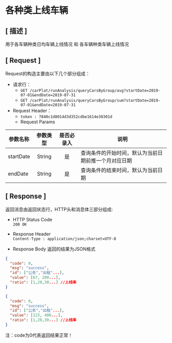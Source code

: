 # 各种类上线车辆

## [ 描述 ]

用于各车辆种类日均车辆上线情况 和 各车辆种类车辆上线情况

## [ Request ]

Request的构造主要由以下几个部分组成：

+ 请求行：
  + `GET /carPlat/runAnalysis/queryCarsByGroup/avg?startDate=2019-07-01&endDate=2019-07-31`
  + `GET /carPlat/runAnalysis/queryCarsByGroup/sum?startDate=2019-07-01&endDate=2019-07-31`
+ Request Header：
  + `token : 7840c1d8014d3d352cdbe1614e30301d`
  + Request Params

参数名称|参数类型|是否必录入|说明
--|:--:|:--:|--
startDate | String | 是 | 查询条件的开始时间，默认为当前日期前推一个月对应日期
endDate | String | 是 | 查询条件的结束时间，默认为当前日期

## [ Response ]

返回消息由返回状态行，HTTP头和消息体三部分组成:

+ HTTP Status Code  
`200 OK`

+ Response Header  
`Content-Type : application/json;charset=UTF-8`

+ Response Body
返回的结果为JSON格式

``` json
{
  "code": 0,
  "msg": "success",
  "id": ["公务","出租"...],
  "value": [67, 200...],
  "ratio": [1,20,30...] //上线率
}

{
  "code": 0,
  "msg": "success",
  "id": ["公务","出租"...],
  "value": [123, 400...],
  "ratio": [1,20,30...] //上线率
}
```

注：code为0代表返回结果正常！

